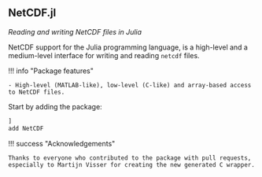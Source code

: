 ## NetCDF.jl

_Reading and writing NetCDF files in Julia_

NetCDF support for the Julia programming language, is a high-level and a medium-level interface for writing and reading `netcdf` files.

!!! info "Package features"

    - High-level (MATLAB-like), low-level (C-like) and array-based access to NetCDF files.

Start by adding the package:

```julia
]
add NetCDF
```

!!! success "Acknowledgements"

    Thanks to everyone who contributed to the package with pull requests, especially to Martijn Visser for creating the new generated C wrapper.